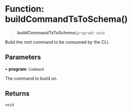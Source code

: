 # Function: buildCommandTsToSchema()

> **buildCommandTsToSchema**(`program`): `void`

Build the root command to be consumed by the CLI.

## Parameters

• **program**: `Command`

The command to build on.

## Returns

`void`
